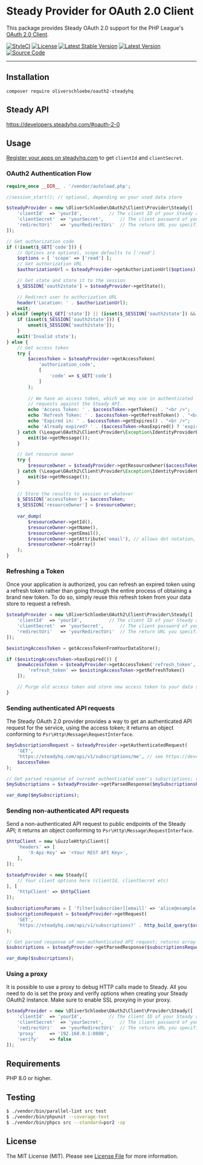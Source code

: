 # Steady Provider for OAuth 2.0 Client

This package provides Steady OAuth 2.0 support for the PHP League's [OAuth 2.0 Client](https://github.com/thephpleague/oauth2-client).

[![StyleCI](https://github.styleci.io/repos/656813773/shield?branch=main)](https://github.styleci.io/repos/656813773)
[![License](https://img.shields.io/packagist/l/oliverschloebe/oauth2-steadyhq.svg)](https://github.com/oliverschloebe/oauth2-steadyhq/blob/main/LICENSE)
[![Latest Stable Version](https://img.shields.io/packagist/v/oliverschloebe/oauth2-steadyhq.svg)](https://packagist.org/packages/oliverschloebe/oauth2-steadyhq)
[![Latest Version](https://img.shields.io/github/release/oliverschloebe/oauth2-steadyhq.svg?style=flat-square)](https://github.com/oliverschloebe/oauth2-steadyhq/releases)
[![Source Code](https://img.shields.io/badge/source-oliverschloebe/oauth2--steadyhq-blue.svg?style=flat-square)](https://github.com/oliverschloebe/oauth2-steadyhq)

---

## Installation

```
composer require oliverschloebe/oauth2-steadyhq
```

## Steady API

https://developers.steadyhq.com/#oauth-2-0

## Usage

[Register your apps on steadyhq.com](https://steadyhq.com/de/backend/) to get `clientId` and `clientSecret`.

### OAuth2 Authentication Flow

```php
require_once __DIR__ . '/vendor/autoload.php';

//session_start(); // optional, depending on your used data store

$steadyProvider = new \OliverSchloebe\OAuth2\Client\Provider\Steady([
	'clientId'	=> 'yourId',          // The client ID of your Steady app
	'clientSecret'	=> 'yourSecret',      // The client password of your Steady app
	'redirectUri'	=> 'yourRedirectUri'  // The return URL you specified for your app on Steady
]);

// Get authorization code
if (!isset($_GET['code'])) {
	// Options are optional, scope defaults to ['read']
	$options = [ 'scope' => ['read'] ];
	// Get authorization URL
	$authorizationUrl = $steadyProvider->getAuthorizationUrl($options);

	// Get state and store it to the session
	$_SESSION['oauth2state'] = $steadyProvider->getState();

	// Redirect user to authorization URL
	header('Location: ' . $authorizationUrl);
	exit;
} elseif (empty($_GET['state']) || (isset($_SESSION['oauth2state']) && $_GET['state'] !== $_SESSION['oauth2state'])) { // Check for errors
	if (isset($_SESSION['oauth2state'])) {
		unset($_SESSION['oauth2state']);
	}
	exit('Invalid state');
} else {
	// Get access token
	try {
		$accessToken = $steadyProvider->getAccessToken(
			'authorization_code',
			[
				'code' => $_GET['code']
			]
		);
		
		// We have an access token, which we may use in authenticated
		// requests against the Steady API.
		echo 'Access Token: ' . $accessToken->getToken() . "<br />";
		echo 'Refresh Token: ' . $accessToken->getRefreshToken() . "<br />";
		echo 'Expired in: ' . $accessToken->getExpires() . "<br />";
		echo 'Already expired? ' . ($accessToken->hasExpired() ? 'expired' : 'not expired') . "<br />";
	} catch (\League\OAuth2\Client\Provider\Exception\IdentityProviderException $e) {
		exit($e->getMessage());
	}

	// Get resource owner
	try {
		$resourceOwner = $steadyProvider->getResourceOwner($accessToken);
	} catch (\League\OAuth2\Client\Provider\Exception\IdentityProviderException $e) {
		exit($e->getMessage());
	}
        
	// Store the results to session or whatever
	$_SESSION['accessToken'] = $accessToken;
	$_SESSION['resourceOwner'] = $resourceOwner;
    
	var_dump(
		$resourceOwner->getId(),
		$resourceOwner->getName(),
		$resourceOwner->getEmail(),
		$resourceOwner->getAttribute('email'), // allows dot notation, e.g. $resourceOwner->getAttribute('group.field')
		$resourceOwner->toArray()
	);
}
```

### Refreshing a Token

Once your application is authorized, you can refresh an expired token using a refresh token rather than going through the entire process of obtaining a brand new token. To do so, simply reuse this refresh token from your data store to request a refresh.

```php
$steadyProvider = new \OliverSchloebe\OAuth2\Client\Provider\Steady([
	'clientId'	=> 'yourId',          // The client ID of your Steady app
	'clientSecret'	=> 'yourSecret',      // The client password of your Steady app
	'redirectUri'	=> 'yourRedirectUri'  // The return URL you specified for your app on Steady
]);

$existingAccessToken = getAccessTokenFromYourDataStore();

if ($existingAccessToken->hasExpired()) {
	$newAccessToken = $steadyProvider->getAccessToken('refresh_token', [
		'refresh_token' => $existingAccessToken->getRefreshToken()
	]);

	// Purge old access token and store new access token to your data store.
}
```

### Sending authenticated API requests

The Steady OAuth 2.0 provider provides a way to get an authenticated API request for the service, using the access token; it returns an object conforming to `Psr\Http\Message\RequestInterface`.

```php
$mySubscriptionsRequest = $steadyProvider->getAuthenticatedRequest(
	'GET',
	'https://steadyhq.com/api/v1/subscriptions/me', // see https://developers.steadyhq.com/#current-subscription
	$accessToken
);

// Get parsed response of current authenticated user's subscriptions; returns array|mixed
$mySubscriptions = $steadyProvider->getParsedResponse($mySubscriptionsRequest);

var_dump($mySubscriptions);
```

### Sending non-authenticated API requests

Send a non-authenticated API request to public endpoints of the Steady API; it returns an object conforming to `Psr\Http\Message\RequestInterface`.

```php
$httpClient = new \GuzzleHttp\Client([
	'headers' => [
		'X-Api-Key' => '<Your REST API Key>',
	],
]);

$steadyProvider = new Steady([
	// Your client options here (clientId, clientSecret etc)
], [
	'httpClient' => $httpClient
]);

$subscriptionsParams = [ 'filter[subscriber][email]' => 'alice@example.com' ];
$subscriptionsRequest = $steadyProvider->getRequest(
	'GET',
	'https://steadyhq.com/api/v1/subscriptions?' . http_build_query($subscriptionsParams)
);

// Get parsed response of non-authenticated API request; returns array|mixed
$subscriptions = $steadyProvider->getParsedResponse($subscriptionsRequest);

var_dump($subscriptions);
```

### Using a proxy

It is possible to use a proxy to debug HTTP calls made to Steady. All you need to do is set the proxy and verify options when creating your Steady OAuth2 instance. Make sure to enable SSL proxying in your proxy.

```php
$steadyProvider = new \OliverSchloebe\OAuth2\Client\Provider\Steady([
	'clientId'	=> 'yourId',          // The client ID of your Steady app
	'clientSecret'	=> 'yourSecret',      // The client password of your Steady app
	'redirectUri'	=> 'yourRedirectUri'  // The return URL you specified for your app on Steady
	'proxy'		=> '192.168.0.1:8888',
	'verify'	=> false
]);
```

## Requirements

PHP 8.0 or higher.

## Testing

``` bash
$ ./vendor/bin/parallel-lint src test
$ ./vendor/bin/phpunit --coverage-text
$ ./vendor/bin/phpcs src --standard=psr2 -sp
```

## License

The MIT License (MIT). Please see [License File](https://github.com/oliverschloebe/oauth2-steadyhq/blob/master/LICENSE) for more information.
